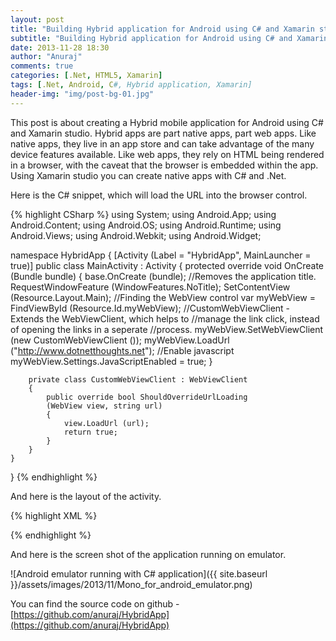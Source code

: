 ```yaml
---
layout: post
title: "Building Hybrid application for Android using C# and Xamarin studio"
subtitle: "Building Hybrid application for Android using C# and Xamarin studio"
date: 2013-11-28 18:30
author: "Anuraj"
comments: true
categories: [.Net, HTML5, Xamarin]
tags: [.Net, Android, C#, Hybrid application, Xamarin]
header-img: "img/post-bg-01.jpg"
---
```

This post is about creating a Hybrid mobile application for Android using C# and Xamarin studio. Hybrid apps are part native apps, part web apps. Like native apps, they live in an app store and can take advantage of the many device features available. Like web apps, they rely on HTML being rendered in a browser, with the caveat that the browser is embedded within the app. Using Xamarin studio you can create native apps with C# and .Net.

Here is the C# snippet, which will load the URL into the browser control. 

{% highlight CSharp %}
using System;
using Android.App;
using Android.Content;
using Android.OS;
using Android.Runtime;
using Android.Views;
using Android.Webkit;
using Android.Widget;

namespace HybridApp
{
	[Activity (Label = "HybridApp", MainLauncher = true)]
	public class MainActivity : Activity
	{
		protected override void OnCreate (Bundle bundle)
		{
			base.OnCreate (bundle);
			//Removes the application title.
			RequestWindowFeature (WindowFeatures.NoTitle);
			SetContentView (Resource.Layout.Main);
			//Finding the WebView control
			var myWebView = FindViewById<WebView> (Resource.Id.myWebView);
			//CustomWebViewClient - Extends the WebViewClient, which helps to
			//manage the link click, instead of opening the links in a seperate
			//process.
			myWebView.SetWebViewClient (new CustomWebViewClient ());
			myWebView.LoadUrl ("http://www.dotnetthoughts.net");
			//Enable javascript
			myWebView.Settings.JavaScriptEnabled = true;
		}

		private class CustomWebViewClient : WebViewClient
		{
			public override bool ShouldOverrideUrlLoading 
			(WebView view, string url)
			{
				view.LoadUrl (url);
				return true;
			}
		}
	}
}
{% endhighlight %}

And here is the layout of the activity.

{% highlight XML %}
<?xml version="1.0" encoding="utf-8"?>
<LinearLayout 
	xmlns:android="http://schemas.android.com/apk/res/android"
    android:orientation="vertical"
    android:layout_width="fill_parent"
    android:layout_height="fill_parent"
    android:minWidth="25px"
    android:minHeight="25px">
    <WebView
        android:layout_width="fill_parent"
        android:layout_height="fill_parent"
        android:id="@+id/myWebView" />
</LinearLayout>
{% endhighlight %}

And here is the screen shot of the application running on emulator.

![Android emulator running with C# application]({{ site.baseurl }}/assets/images/2013/11/Mono_for_android_emulator.png)

You can find the source code on github - [https://github.com/anuraj/HybridApp](https://github.com/anuraj/HybridApp)
